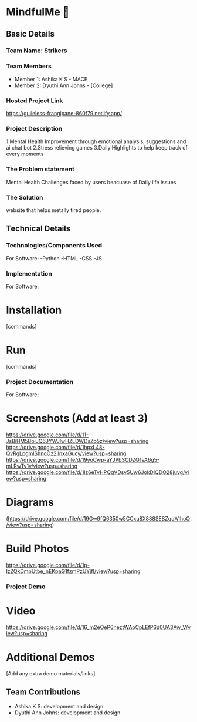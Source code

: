# MindfulMe 🎯


## Basic Details
### Team Name: Strikers


### Team Members
- Member 1: Ashika K S - MACE
- Member 2: Dyuthi Ann Johns - [College]

### Hosted Project Link
https://guileless-frangipane-860f79.netlify.app/

### Project Description
1.Mental Health Improvement through emotional analysis, suggestions and ai chat bot
2.Stress relieving games
3.Daily Highlights to help keep track of every moments

### The Problem statement
Mental Health Challenges faced by users beacuase of Daily life issues 

### The Solution
website that helps metally tired people.

## Technical Details
### Technologies/Components Used
For Software:
-Python
-HTML
-CSS
-JS

### Implementation
For Software:
# Installation
[commands]

# Run
[commands]

### Project Documentation
For Software:

# Screenshots (Add at least 3)
https://drive.google.com/file/d/11-JsBiHM5BbiJQ6JYWJlwHZLDWDsZb5z/view?usp=sharing
https://drive.google.com/file/d/1hpxL48-QvRgLpgmlShnoOz2lInxaGucy/view?usp=sharing
https://drive.google.com/file/d/19yoCwp-aYJPbSCDZQ1sA6g5-mLRwTv1v/view?usp=sharing
https://drive.google.com/file/d/1lz6eTvHPQqVDsv5Uw6JokDIQDO28juvg/view?usp=sharing

# Diagrams
(https://drive.google.com/file/d/19Gw9fQ6350w5CCxu8X888SESZqdA1hoO/view?usp=sharing)


# Build Photos
https://drive.google.com/file/d/1p-IzZQkDmpUtbe_nEKpaG1fzmPzUYjfI/view?usp=sharing


### Project Demo
# Video
https://drive.google.com/file/d/16_m2eOeP6neztWAoCpLEfP6d0UA3Aw_V/view?usp=sharing

# Additional Demos
[Add any extra demo materials/links]

## Team Contributions
- Ashika K S: development and design
- Dyuthi Ann Johns: development and design
